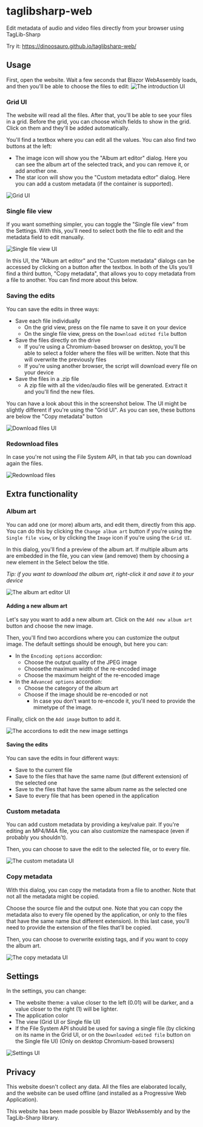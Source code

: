 # taglibsharp-web

Edit metadata of audio and video files directly from your browser using
TagLib-Sharp

Try it: https://dinoosauro.github.io/taglibsharp-web/

## Usage

First, open the website. Wait a few seconds that Blazor WebAssembly loads, and
then you'll be able to choose the files to edit:
![The introduction UI](./readme_assets/introduction.jpg)

### Grid UI

The website will read all the files. After that, you'll be able to see your
files in a grid. Before the grid, you can choose which fields to show in the
grid. Click on them and they'll be added automatically.

You'll find a textbox where you can edit all the values. You can also find two
buttons at the left:

- The image icon will show you the "Album art editor" dialog. Here you can see
  the album art of the selected track, and you can remove it, or add another
  one.
- The star icon will show you the "Custom metadata edtor" dialog. Here you can
  add a custom metadata (if the container is supported).

![Grid UI](./readme_assets/grid_ui.jpg)

### Single file view

If you want something simpler, you can toggle the "Single file view" from the
Settings. With this, you'll need to select both the file to edit and the
metadata field to edit manually.

![Single file view UI](./readme_assets/single_metadata_ui.jpg)

In this UI, the "Album art editor" and the "Custom metadata" dialogs can be
accessed by clicking on a button after the textbox. In both of the UIs you'll
find a third button, "Copy metadata", that allows you to copy metadata from a
file to another. You can find more about this below.

### Saving the edits

You can save the edits in three ways:

- Save each file individually
  - On the grid view, press on the file name to save it on your device
  - On the single file view, press on the `Download edited file` button
- Save the files directly on the drive
  - If you're using a Chromium-based browser on desktop, you'll be able to
    select a folder where the files will be written. Note that this will
    overwrite the previously files
  - If you're using another browser, the script will download every file on your
    device
- Save the files in a .zip file
  - A zip file with all the video/audio files will be generated. Extract it and
    you'll find the new files.

You can have a look about this in the screenshot below. The UI might be slightly
different if you're using the "Grid UI". As you can see, these buttons are below
the "Copy metadata" button

![Download files UI](./readme_assets/download_files.jpg)

### Redownload files

In case you're not using the File System API, in that tab you can download again
the files.

![Redownload files](./readme_assets/redownload_files.jpg)

## Extra functionality

### Album art

You can add one (or more) album arts, and edit them, directly from this app. You
can do this by clicking the `Change album art` button if you're using the
`Single file view`, or by clicking the `Image` icon if you're using the
`Grid UI`.

In this dialog, you'll find a preview of the album art. If multiple album arts
are embedded in the file, you can view (and remove) them by choosing a new
element in the Select below the title.

_Tip: if you want to download the album art, right-click it and save it to your
device_

![The album art editor UI](./readme_assets/album_art.jpg)

#### Adding a new album art

Let's say you want to add a new album art. Click on the `Add new album art`
button and choose the new image.

Then, you'll find two accordions where you can customize the output image. The
default settings should be enough, but here you can:

- In the `Encoding options` accordion:
  - Choose the output quality of the JPEG image
  - Choosethe maximum width of the re-encoded image
  - Choose the maximum height of the re-encoded image
- In the `Advanced options` accordion:
  - Choose the category of the album art
  - Choose if the image should be re-encoded or not
    - In case you don't want to re-encode it, you'll need to provide the
      mimetype of the image.

Finally, click on the `Add image` button to add it.

![The accordions to edit the new image settings](./readme_assets/download_files_options.jpg)

#### Saving the edits

You can save the edits in four different ways:

- Save to the current file
- Save to the files that have the same name (but different extension) of the
  selected one
- Save to the files that have the same album name as the selected one
- Save to every file that has been opened in the application

### Custom metadata

You can add custom metadata by providing a key/value pair. If you're editing an
MP4/M4A file, you can also customize the namespace (even if probably you
shouldn't).

Then, you can choose to save the edit to the selected file, or to every file.

![The custom metadata UI](./readme_assets/custom_metadata.jpg)

### Copy metadata

With this dialog, you can copy the metadata from a file to another. Note that
not all the metadata might be copied.

Choose the source file and the output one. Note that you can copy the metadata
also to every file opened by the application, or only to the files that have the
same name (but different extension). In this last case, you'll need to provide
the extension of the files that'll be copied.

Then, you can choose to overwrite existing tags, and if you want to copy the
album art.

![The copy metadata UI](./readme_assets/copy_metadata.jpg)

## Settings

In the settings, you can change:

- The website theme: a value closer to the left (0.01) will be darker, and a
  value closer to the right (1) will be lighter.
- The application color
- The view (Grid UI or Single file UI)
- If the File System API should be used for saving a single file (by clicking on
  its name in the Grid UI, or on the `Downloaded edited file` button on the
  Single file UI) (Only on desktop Chromium-based browsers)

![Settings UI](./readme_assets/settings_ui.jpg)

## Privacy

This website doesn't collect any data. All the files are elaborated locally, and
the website can be used offline (and installed as a Progressive Web
Application).

This website has been made possible by Blazor WebAssembly and by the
TagLib-Sharp library.
